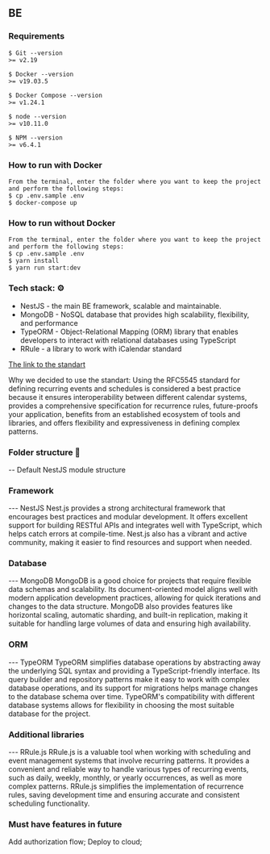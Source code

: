 ## BE

### Requirements

```
$ Git --version
>= v2.19

$ Docker --version
>= v19.03.5

$ Docker Compose --version
>= v1.24.1

$ node --version
>= v10.11.0

$ NPM --version
>= v6.4.1

```
### How to run with Docker
```
From the terminal, enter the folder where you want to keep the project and perform the following steps:
$ cp .env.sample .env
$ docker-compose up
```

### How to run without Docker
```
From the terminal, enter the folder where you want to keep the project and perform the following steps:
$ cp .env.sample .env
$ yarn install
$ yarn run start:dev
```

### Tech stack: ⚙️
- NestJS - the main BE framework, scalable and maintainable.
- MongoDB - NoSQL database that provides high scalability, flexibility, and performance
- TypeORM - Object-Relational Mapping (ORM) library that enables developers to interact with relational databases using TypeScript
- RRule - a library to work with iCalendar standard

[The link to the standart](https://datatracker.ietf.org/doc/html/rfc5545)

Why we decided to use the standart:
Using the RFC5545 standard for defining recurring events and schedules is considered a best practice because it ensures interoperability between different calendar systems, provides a comprehensive specification for recurrence rules, future-proofs your application, benefits from an established ecosystem of tools and libraries, and offers flexibility and expressiveness in defining complex patterns.

### Folder structure 📁
-- Default NestJS module structure

### Framework
--- NestJS
Nest.js provides a strong architectural framework that encourages best practices and modular development. It offers excellent support for building RESTful APIs and integrates well with TypeScript, which helps catch errors at compile-time. Nest.js also has a vibrant and active community, making it easier to find resources and support when needed.

### Database
--- MongoDB
MongoDB is a good choice for projects that require flexible data schemas and scalability. Its document-oriented model aligns well with modern application development practices, allowing for quick iterations and changes to the data structure. MongoDB also provides features like horizontal scaling, automatic sharding, and built-in replication, making it suitable for handling large volumes of data and ensuring high availability.

### ORM
--- TypeORM
TypeORM simplifies database operations by abstracting away the underlying SQL syntax and providing a TypeScript-friendly interface. Its query builder and repository patterns make it easy to work with complex database operations, and its support for migrations helps manage changes to the database schema over time. TypeORM's compatibility with different database systems allows for flexibility in choosing the most suitable database for the project.

### Additional libraries
--- RRule.js
RRule.js is a valuable tool when working with scheduling and event management systems that involve recurring patterns. It provides a convenient and reliable way to handle various types of recurring events, such as daily, weekly, monthly, or yearly occurrences, as well as more complex patterns. RRule.js simplifies the implementation of recurrence rules, saving development time and ensuring accurate and consistent scheduling functionality.

### Must have features in future
Add authorization flow;
Deploy to cloud;
